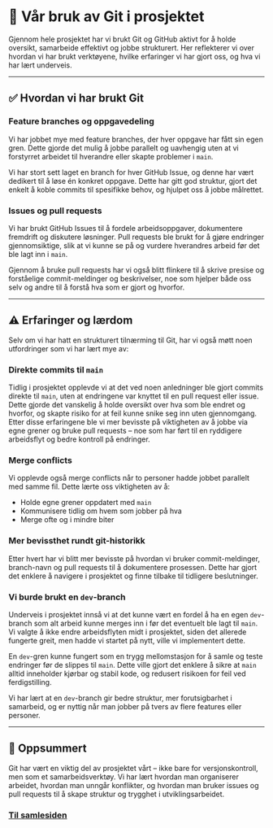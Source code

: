 
# 🔁 Vår bruk av Git i prosjektet

Gjennom hele prosjektet har vi brukt Git og GitHub aktivt for å holde oversikt, samarbeide effektivt og jobbe strukturert. Her reflekterer vi over hvordan vi har brukt verktøyene, hvilke erfaringer vi har gjort oss, og hva vi har lært underveis.

---

## ✅ Hvordan vi har brukt Git

###  Feature branches og oppgavedeling
Vi har jobbet mye med feature branches, der hver oppgave har fått sin egen gren. Dette gjorde det mulig å jobbe parallelt og uavhengig uten at vi forstyrret arbeidet til hverandre eller skapte problemer i `main`.

Vi har stort sett laget en branch for hver GitHub Issue, og denne har vært dedikert til å løse én konkret oppgave. Dette har gitt god struktur, gjort det enkelt å koble commits til spesifikke behov, og hjulpet oss å jobbe målrettet.

###  Issues og pull requests
Vi har brukt GitHub Issues til å fordele arbeidsoppgaver, dokumentere fremdrift og diskutere løsninger. Pull requests ble brukt for å gjøre endringer gjennomsiktige, slik at vi kunne se på og vurdere hverandres arbeid før det ble lagt inn i `main`.

Gjennom å bruke pull requests har vi også blitt flinkere til å skrive presise og forståelige commit-meldinger og beskrivelser, noe som hjelper både oss selv og andre til å forstå hva som er gjort og hvorfor.

---

## ⚠️ Erfaringer og lærdom

Selv om vi har hatt en strukturert tilnærming til Git, har vi også møtt noen utfordringer som vi har lært mye av:

###  Direkte commits til `main`
Tidlig i prosjektet opplevde vi at det ved noen anledninger ble gjort commits direkte til `main`, uten at endringene var knyttet til en pull request eller issue. Dette gjorde det vanskelig å holde oversikt over hva som ble endret og hvorfor, og skapte risiko for at feil kunne snike seg inn uten gjennomgang. Etter disse erfaringene ble vi mer bevisste på viktigheten av å jobbe via egne grener og bruke pull requests – noe som har ført til en ryddigere arbeidsflyt og bedre kontroll på endringer.


###  Merge conflicts
Vi opplevde også merge conflicts når to personer hadde jobbet parallelt med samme fil. Dette lærte oss viktigheten av å:
- Holde egne grener oppdatert med `main`
- Kommunisere tidlig om hvem som jobber på hva
- Merge ofte og i mindre biter

###  Mer bevissthet rundt git-historikk
Etter hvert har vi blitt mer bevisste på hvordan vi bruker commit-meldinger, branch-navn og pull requests til å dokumentere prosessen. Dette har gjort det enklere å navigere i prosjektet og finne tilbake til tidligere beslutninger.

###  Vi burde brukt en `dev`-branch

Underveis i prosjektet innså vi at det kunne vært en fordel å ha en egen `dev`-branch som alt arbeid kunne merges inn i før det eventuelt ble lagt til `main`. Vi valgte å ikke endre arbeidsflyten midt i prosjektet, siden det allerede fungerte greit, men hadde vi startet på nytt, ville vi implementert dette.

En `dev`-gren kunne fungert som en trygg mellomstasjon for å samle og teste endringer før de slippes til `main`. Dette ville gjort det enklere å sikre at `main` alltid inneholder kjørbar og stabil kode, og redusert risikoen for feil ved ferdigstilling.

Vi har lært at en `dev`-branch gir bedre struktur, mer forutsigbarhet i samarbeid, og er nyttig når man jobber på tvers av flere features eller personer.



---

## 🧠 Oppsummert

Git har vært en viktig del av prosjektet vårt – ikke bare for versjonskontroll, men som et samarbeidsverktøy. Vi har lært hvordan man organiserer arbeidet, hvordan man unngår konflikter, og hvordan man bruker issues og pull requests til å skape struktur og trygghet i utviklingsarbeidet. 

### [**Til samlesiden**](../docs/samleside.md)